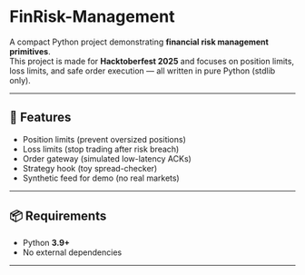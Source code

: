 # FinRisk-Management

A compact Python project demonstrating **financial risk management primitives**.  
This project is made for **Hacktoberfest 2025** and focuses on position limits, loss limits, and safe order execution — all written in pure Python (stdlib only).

---

## 🚀 Features
- Position limits (prevent oversized positions)
- Loss limits (stop trading after risk breach)
- Order gateway (simulated low-latency ACKs)
- Strategy hook (toy spread-checker)
- Synthetic feed for demo (no real markets)

---

## 📦 Requirements
- Python **3.9+**
- No external dependencies

---
